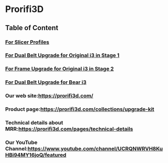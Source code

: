 # Prorifi3D 
## Table of Content
### [For Slicer Profiles](https://github.com/Prorifi3D-Official/Prorifi3D-Upgrades/tree/main/Original%20i3%20series%20Upgrade%20Kits/Slicer%20Profile)
### [For Dual Belt Upgrade for Original i3 in Stage 1](https://github.com/Prorifi3D-Official/Prorifi3D-Upgrades/tree/main/Original%20i3%20series%20Upgrade%20Kits/Stage%201%20Upgrade/Dual%20Belt)
### [For Frame Upgrade for Original i3 in Stage 2](https://github.com/Prorifi3D-Official/Prorifi3D-Upgrades/tree/main/Original%20i3%20series%20Upgrade%20Kits/Stage%202%20Upgrade/Frame)
### [For Dual Belt Upgrade for Bear i3](https://github.com/Prorifi3D-Official/Prorifi3D-Upgrades/tree/main/Original%20i3%20series%20Upgrade%20Kits/Stage%201%20Upgrade/For%20Bear%20i3)




### Our web site:https://prorifi3d.com/

### Product page:https://prorifi3d.com/collections/upgrade-kit

### Technical details about MRR:https://prorifi3d.com/pages/technical-details

### Our YouTube Channel:https://www.youtube.com/channel/UCRQNWRVH8KuHBi94MY16joQ/featured
